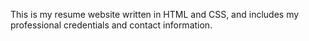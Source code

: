 This is my resume website written in HTML and CSS, and includes my professional credentials and contact information.
